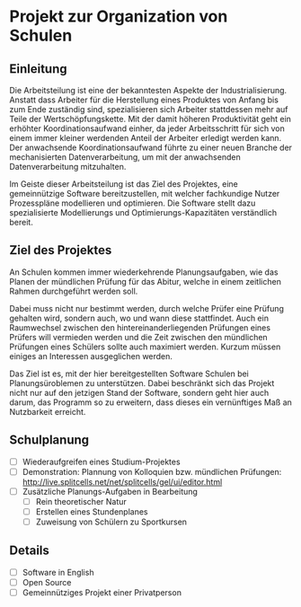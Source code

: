 # Projekt zur Organization von Schulen
## Einleitung
Die Arbeitsteilung ist eine der bekanntesten Aspekte der Industrialisierung.
Anstatt dass Arbeiter für die Herstellung eines Produktes von Anfang bis zum Ende zuständig sind,
spezialisieren sich Arbeiter stattdessen mehr auf Teile der Wertschöpfungskette.
Mit der damit höheren Produktivität geht ein erhöhter Koordinationsaufwand einher,
da jeder Arbeitsschritt für sich von einem immer kleiner werdenden Anteil der Arbeiter erledigt werden kann.
Der anwachsende Koordinationsaufwand führte zu einer neuen Branche der mechanisierten Datenverarbeitung,
um mit der anwachsenden Datenverarbeitung mitzuhalten.

Im Geiste dieser Arbeitsteilung ist das Ziel des Projektes, eine gemeinnützige Software bereitzustellen,
mit welcher fachkundige Nutzer Prozesspläne modellieren und optimieren. 
Die Software stellt dazu spezialisierte Modellierungs und Optimierungs-Kapazitäten verständlich bereit.
## Ziel des Projektes
An Schulen kommen immer wiederkehrende Planungsaufgaben,
wie das Planen der mündlichen Prüfung für das Abitur,
welche in einem zeitlichen Rahmen durchgeführt werden soll.

Dabei muss nicht nur bestimmt werden,
durch welche Prüfer eine Prüfung gehalten wird,
sondern auch, wo und wann diese stattfindet.
Auch ein Raumwechsel zwischen den hintereinanderliegenden Prüfungen eines Prüfers will vermieden werden und
die Zeit zwischen den mündlichen Prüfungen eines Schülers sollte auch maximiert werden.
Kurzum müssen einiges an Interessen ausgeglichen werden.

Das Ziel ist es, mit der hier bereitgestellten Software Schulen bei Planungsüroblemen zu unterstützen.
Dabei beschränkt sich das Projekt nicht nur auf den jetzigen Stand der Software,
sondern geht hier auch darum, das Programm so zu erweitern,
dass dieses ein vernünftiges Maß an Nutzbarkeit erreicht.
## Schulplanung
* [ ] Wiederaufgreifen eines Studium-Projektes
* [ ] Demonstration: Plannung von Kolloquien bzw. mündlichen Prüfungen: http://live.splitcells.net/net/splitcells/gel/ui/editor.html
* [ ] Zusätzliche Planungs-Aufgaben in Bearbeitung
    * [ ] Rein theoretischer Natur
    * [ ] Erstellen eines Stundenplanes
    * [ ] Zuweisung von Schülern zu Sportkursen
## Details
* [ ] Software in English
* [ ] Open Source
* [ ] Gemeinnütziges Projekt einer Privatperson